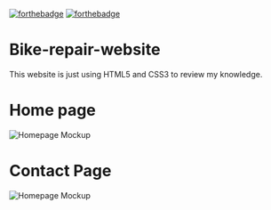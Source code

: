 

[![forthebadge](https://camo.githubusercontent.com/7998890254268d8ed476c9f66d3fa59d21dd354d2090036083c82af4cda2a0eb/68747470733a2f2f666f7274686562616467652e636f6d2f696d616765732f6261646765732f6275696c742d776974682d6c6f76652e737667)](https://forthebadge.com/)  [![forthebadge](https://camo.githubusercontent.com/eea5ac53b58abf845b429501b3e8577915df630ce4cddb1192333b01252e96da/68747470733a2f2f666f7274686562616467652e636f6d2f696d616765732f6261646765732f6d6164652d776974682d637261796f6e732e737667)](https://forthebadge.com/)
# Bike-repair-website
This website is just using HTML5 and CSS3 to review my knowledge.

# Home page
![Homepage Mockup](https://i.ibb.co/0stZ283/Mockup-Example-Project-2-Homepage.jpg)
# Contact Page
![Homepage Mockup](https://i.ibb.co/zs5tF0G/Mockup-Example-Project-2-Contact.jpg)

